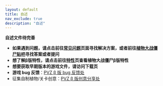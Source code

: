 ```yaml
---
layout: default
title: 自述
nav_exclude: true
description: "自述"
---
```


<script async src="https://pagead2.googlesyndication.com/pagead/js/adsbygoogle.js"></script>
<ins class="adsbygoogle"
     style="display:block; text-align:center;"
     data-ad-layout="in-article"
     data-ad-format="fluid"
     data-ad-client="ca-pub-6942296954592310"
     data-ad-slot="2311879209"></ins>
<script>
     (adsbygoogle = window.adsbygoogle || []).push({});
</script>

**自述文件待完善**

* **如果遇到问题，请点击前往[常见问题](/problems.html)页面寻找解决方案，或者前往[植物大战僵尸贴吧](https://tieba.baidu.com/f?kw=植物大战僵尸)寻找答案或者提问**
* **想了解β版特性，请点击前往[特性](/features.html)页查看植物大战僵尸β版特性**
* **想要获取早期版本的游戏文件，请访问下载页**
* **游戏 bug 反馈**：[PVZ β 版 bug 反馈处](https://docs.qq.com/form/fill/DSUJmdkNleGpTS1hi#/fill)
* 征集自制植物/关卡创意：[PVZ β 版创意分享处](https://docs.qq.com/form/fill/DSW1rZ2phVlBaVGJR?_w_tencentdocx_form=1#/fill)